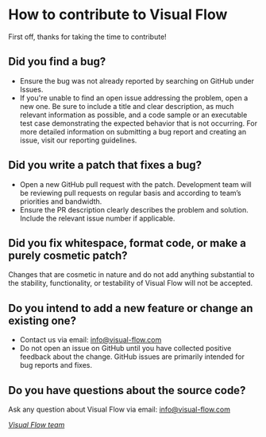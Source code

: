 # How to contribute to Visual Flow

First off, thanks for taking the time to contribute!

## Did you find a bug?

- Ensure the bug was not already reported by searching on GitHub under Issues.
- If you're unable to find an open issue addressing the problem, open a new one. Be sure to include a title and clear description, as much relevant information as possible, and a code sample or an executable test case demonstrating the expected behavior that is not occurring.
For more detailed information on submitting a bug report and creating an issue, visit our reporting guidelines.

## Did you write a patch that fixes a bug?

- Open a new GitHub pull request with the patch. Development team will be reviewing pull requests on regular basis and according to team’s priorities and bandwidth.
- Ensure the PR description clearly describes the problem and solution. Include the relevant issue number if applicable.

## Did you fix whitespace, format code, or make a purely cosmetic patch?

Changes that are cosmetic in nature and do not add anything substantial to the stability, functionality, or testability of Visual Flow will not be accepted.

## Do you intend to add a new feature or change an existing one?

- Contact us via email: [info@visual-flow.com](mailto:info@visual-flow.com)
- Do not open an issue on GitHub until you have collected positive feedback about the change. GitHub issues are primarily intended for bug reports and fixes.

## Do you have questions about the source code?

Ask any question about Visual Flow via email: [info@visual-flow.com](mailto:info@visual-flow.com)

_[Visual Flow team](mailto:info@visual-flow.com)_

